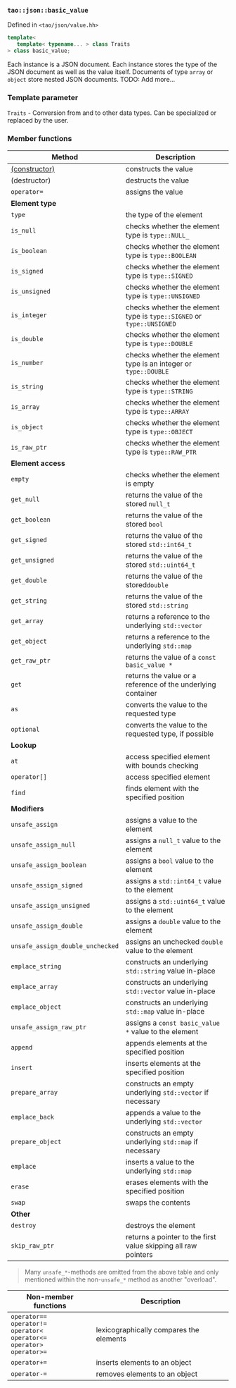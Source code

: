 ### `tao::json::basic_value`

Defined in `<tao/json/value.hh>`

```c++
template<
   template< typename... > class Traits
> class basic_value;
```

Each instance is a JSON document. Each instance stores the type of the JSON document as well as the value itself. Documents of type `array` or `object` store nested JSON documents. TODO: Add more...

### Template parameter

`Traits` - Conversion from and to other data types. Can be specialized or replaced by the user.

### Member functions

| Method | Description |
| --- | --- |
| [(constructor)](value_ctor.md) | constructs the value |
| (destructor) | destructs the value |
| `operator=` | assigns the value |
| **Element type** |
| `type` | the type of the element |
| `is_null` | checks whether the element type is `type::NULL_` |
| `is_boolean` | checks whether the element type is `type::BOOLEAN` |
| `is_signed` | checks whether the element type is `type::SIGNED` |
| `is_unsigned` | checks whether the element type is `type::UNSIGNED` |
| `is_integer` | checks whether the element type is `type::SIGNED` or `type::UNSIGNED` |
| `is_double` | checks whether the element type is `type::DOUBLE` |
| `is_number` | checks whether the element type is an integer or `type::DOUBLE` |
| `is_string` | checks whether the element type is `type::STRING` |
| `is_array` | checks whether the element type is `type::ARRAY` |
| `is_object` | checks whether the element type is `type::OBJECT` |
| `is_raw_ptr` | checks whether the element type is `type::RAW_PTR` |
| **Element access** |
| `empty` | checks whether the element is empty |
| `get_null` | returns the value of the stored `null_t` |
| `get_boolean` | returns the value of the stored `bool` |
| `get_signed` | returns the value of the stored `std::int64_t` |
| `get_unsigned` | returns the value of the stored `std::uint64_t` |
| `get_double` | returns the value of the stored`double` |
| `get_string` | returns the value of the stored `std::string` |
| `get_array` | returns a reference to the underlying `std::vector` |
| `get_object` | returns a reference to the underlying `std::map` |
| `get_raw_ptr` | returns the value of a `const basic_value *` |
| `get` | returns the value or a reference of the underlying container |
| `as` | converts the value to the requested type |
| `optional` | converts the value to the requested type, if possible |
| **Lookup** |
| `at` | access specified element with bounds checking |
| `operator[]` | access specified element |
| `find` | finds element with the specified position |
| **Modifiers** |
| `unsafe_assign` | assigns a value to the element |
| `unsafe_assign_null` | assigns a `null_t` value to the element |
| `unsafe_assign_boolean` | assigns a `bool` value to the element |
| `unsafe_assign_signed` | assigns a `std::int64_t` value to the element |
| `unsafe_assign_unsigned` | assigns a `std::uint64_t` value to the element |
| `unsafe_assign_double` | assigns a `double` value to the element |
| `unsafe_assign_double_unchecked` | assigns an unchecked `double` value to the element |
| `emplace_string` | constructs an underlying `std::string` value in-place |
| `emplace_array` | constructs an underlying `std::vector` value in-place |
| `emplace_object` | constructs an underlying `std::map` value in-place |
| `unsafe_assign_raw_ptr` | assigns a `const basic_value *` value to the element |
| `append` | appends elements at the specified position |
| `insert` | inserts elements at the specified position |
| `prepare_array` | constructs an empty underlying `std::vector` if necessary |
| `emplace_back` | appends a value to the underlying `std::vector` |
| `prepare_object` | constructs an empty underlying `std::map` if necessary |
| `emplace` | inserts a value to the underlying `std::map` |
| `erase` | erases elements with the specified position |
| `swap` | swaps the contents |
| **Other** |
| `destroy` | destroys the element |
| `skip_raw_ptr` | returns a pointer to the first value skipping all raw pointers |

> Many `unsafe_*`-methods are omitted from the above table and only mentioned within the non-`unsafe_*` method as another "overload".

| **Non-member functions** | Description |
| --- | --- |
| `operator==` <br/> `operator!=` <br/> `operator<` <br> `operator<=` <br> `operator>` <br> `operator>=` | lexicographically compares the elements
| `operator+=` | inserts elements to an object
| `operator-=` | removes elements to an object

